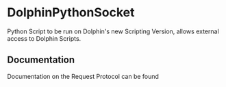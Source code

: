 # DolphinPythonSocket
Python Script to be run on Dolphin's new Scripting Version, allows external access to Dolphin Scripts.


## Documentation

Documentation on the Request Protocol can be found